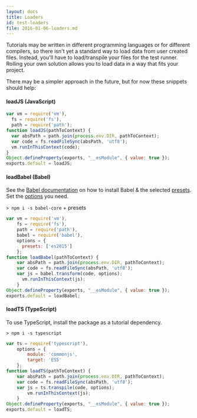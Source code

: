 ```yaml
---
layout: docs
title: Loaders
id: test-loaders
file: 2016-01-06-loaders.md
---
```


Tutorials may be written in different programming languages or for different compilers, so there isn't yet a standard way to load data from user created files. Instead, you'll have to load/transpile your files for the test runner. Rolling your own solution allows you to load data in a way that fits your project.

There may be a simpler approach in the future, but for now these snippets should help:


#### loadJS (JavaScript)

```js
var vm = require('vm'),
  fs = require('fs'),
  path = require('path');
function loadJS(pathToContext) {
  var absPath = path.join(process.env.DIR, pathToContext);
  var code = fs.readFileSync(absPath, 'utf8');
  vm.runInThisContext(code);
}
Object.defineProperty(exports, "__esModule", { value: true });
exports.default = loadJS;
```

#### loadBabel (Babel)

See the [Babel documentation](https://babeljs.io/docs/setup/#node) on how to install Babel & the selected [presets](http://babeljs.io/docs/plugins/#presets). Set the [options](http://babeljs.io/docs/usage/options/) you need.

`> npm i -s babel-core` + presets

```js
var vm = require('vm'),
    fs = require('fs'),
    path = require('path'),
    babel = require('babel'),
    options = {
      presets: ['es2015']
    };
function loadBabel(pathToContext) {
    var absPath = path.join(process.env.DIR, pathToContext);
    var code = fs.readFileSync(absPath, 'utf8');
    var js = babel.transform(code, options);
      vm.runInThisContext(js);
    }
Object.defineProperty(exports, "__esModule", { value: true });
exports.default = loadBabel;
```

#### loadTS (TypeScript)

To use TypeScript, install the package as a tutorial dependency.

`> npm i -s typescript`

```js
var ts = require('typescript'),
    options = {
        module: 'commonjs',
        target: 'ES5'
    };
function loadTS(pathToContext) {
    var absPath = path.join(process.env.DIR, pathToContext);
    var code = fs.readFileSync(absPath, 'utf8');
    var js = ts.transpile(code, options);
        vm.runInThisContext(js);
    }
Object.defineProperty(exports, "__esModule", { value: true });
exports.default = loadTS;
```
